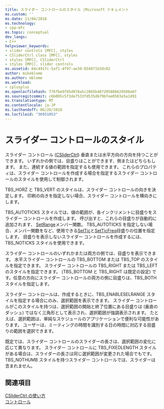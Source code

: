 ```yaml
---
title: スライダー コントロールのスタイル |Microsoft ドキュメント
ms.custom: ''
ms.date: 11/04/2016
ms.technology:
- cpp-mfc
ms.topic: conceptual
dev_langs:
- C++
helpviewer_keywords:
- slider controls [MFC], styles
- CSliderCtrl class [MFC], styles
- styles [MFC], CSliderCtrl
- styles [MFC], slider controls
ms.assetid: 64c491fc-5af1-4f97-ae30-854071b3dc02
author: mikeblome
ms.author: mblome
ms.workload:
- cplusplus
ms.openlocfilehash: f76fbe9f85d978a5c2865b48720588b620508a07
ms.sourcegitcommit: c6b095c5f3de7533fd535d679bfee0503e5a1d91
ms.translationtype: MT
ms.contentlocale: ja-JP
ms.lasthandoff: 06/26/2018
ms.locfileid: "36951053"
---
```

# <a name="slider-control-styles"></a>スライダー コントロールのスタイル
スライダー コントロール ([CSliderCtrl](../mfc/reference/csliderctrl-class.md)) 垂直または水平方向の方向を持つことができます。 いずれかの側では、目盛りはことができます、側またはどちらもします。 また、連続する値の範囲を指定するも使用できます。 これらのプロパティは、スライダー コントロールを作成する場合を指定するスライダー コントロールのスタイルを使用して制御されます。  
  
 TBS_HORZ と TBS_VERT のスタイルは、スライダー コントロールの向きを決定します。 印刷の向きを指定しない場合、スライダー コントロールを横向きにします。  
  
 TBS_AUTOTICKS スタイルでは、値の範囲が、各インクリメントに目盛りをスライダー コントロールを作成します。 呼び出すと、これらの目盛りが自動的に追加されます、 [SetRange](../mfc/reference/csliderctrl-class.md#setrange)メンバー関数。 TBS_AUTOTICKS を指定しない場合、メンバー関数をなど、使用できる[SetTic](../mfc/reference/csliderctrl-class.md#settic)と[SetTicFreq](../mfc/reference/csliderctrl-class.md#setticfreq)目盛りの位置を指定します。 目盛りを表示しないスライダー コントロールを作成するには、TBS_NOTICKS スタイルを使用できます。  
  
 スライダー コントロールのいずれかまたは両方の側では、目盛りを表示できます。 水平スライダー コントロールの TBS_BOTTOM または TBS_TOP のスタイルを指定できます。 スライダー コントロールの TBS_RIGHT または TBS_LEFT のスタイルを指定できます。 (TBS_BOTTOM と TBS_RIGHT は既定の設定) です。任意の方向にスライダー コントロールの両方の側に目盛りは、TBS_BOTH スタイルを指定します。  
  
 スライダー コントロールは、作成するときに、TBS_ENABLESELRANGE スタイルを指定する場合にのみ、選択範囲を表示できます。 スライダー コントロールがこのスタイルを持つは、選択範囲の開始と終了位置にある目盛りは (垂直のダッシュ) ではなく三角形として表示され、選択範囲が強調表示されます。 たとえば、選択範囲は、単純なスケジュールのアプリケーションで便利な可能性があります。 ユーザーは、ミーティングの時間を識別する日の時間に対応する目盛りの範囲を選択できます。  
  
 既定では、スライダー コントロールのスライダーの長さは、選択範囲の変化に応じて異なります。 スライダー コントロールに TBS_FIXEDLENGTH スタイルがある場合は、スライダーの長さは同じ選択範囲が変更された場合でもです。 TBS_NOTHUMB スタイルを持つスライダー コントロールでは、スライダーは含まれません。  
  
## <a name="see-also"></a>関連項目  
 [CSliderCtrl の使い方](../mfc/using-csliderctrl.md)   
 [コントロール](../mfc/controls-mfc.md)

